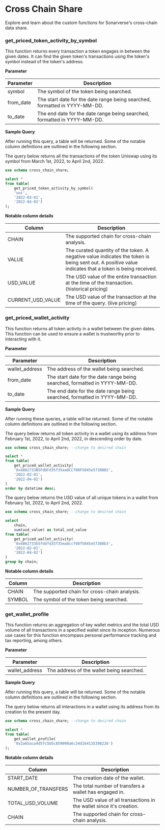 # Cross Chain Share

Explore and learn about the custom functions for Sonarverse's cross-chain data share.

### get_priced_token_activity_by_symbol

This function returns every transaction a token engages in between the given dates. It can find the given token's transactions using the token's symbol instead of the token's address.

**Parameter**

| Parameter | Description |
| ----------- | ----------- |
| symbol | The symbol of the token being searched. |
| from_date | The start date for the date range being searched, formatted in YYYY-MM-DD. |
| to_date | The end date for the date range being searched, formatted in YYYY-MM-DD. |

**Sample Query**

After running this query, a table will be returned. Some of the notable column definitions are outlined in the following section.

The query below returns all the transactions of the token Uniswap using its symbol from March 1st, 2022, to April 2nd, 2022.

```sql
use schema cross_chain_share;

select *
from table(
    get_priced_token_activity_by_symbol(
    'uni',
    '2022-03-01',
    '2022-04-02')
);
```

**Notable column details**

| Column | Description |
| ----------- | ----------- |
| CHAIN | The supported chain for cross-chain analysis. |
| VALUE | The curated quantity of the token. A negative value indicates the token is being sent out. A positive value indicates that a token is being received. |
| USD_VALUE | The USD value of the entire transaction at the time of the transaction. (historical pricing) |
| CURRENT_USD_VALUE | The USD value of the transaction at the time of the query. (live pricing) |

### get_priced_wallet_activity

This function returns all token activity in a wallet between the given dates. This function can be used to ensure a wallet is trustworthy prior to interacting with it.

**Parameter**

| Parameter | Description |
| ----------- | ----------- |
| wallet_address | The address of the wallet being searched. |
| from_date | The start date for the date range being searched, formatted in YYYY-MM-DD. |
| to_date | The end date for the date range being searched, formatted in YYYY-MM-DD. |

**Sample Query**

After running these queries, a table will be returned. Some of the notable column definitions are outlined in the following section.

The query below returns all token activity in a wallet using its address from February 1st, 2022, to April 2nd, 2022, in descending order by date.

```sql
use schema cross_chain_share; --change to desired chain

select *
from table(
    get_priced_wallet_activity(
    '0x4862733B5FdDFd35f35ea8CCf08F5045e57388B3',
    '2022-02-01',
    '2022-04-02')
)
order by datetime desc;
```

The query below returns the USD value of all unique tokens in a wallet from February 1st, 2022, to April 2nd, 2022.

```sql
use schema cross_chain_share; --change to desired chain

select
    chain,
    sum(usd_value) as total_usd_value
from table(
    get_priced_wallet_activity(
    '0x4862733b5fddfd35f35ea8ccf08f5045e57388b3',
    '2022-02-01',
    '2022-04-02')
)
group by chain;
```

**Notable column details**

| Column | Description |
| ----------- | ----------- |
| CHAIN | The supported chain for cross-chain analysis. |
| SYMBOL | The symbol of the token being searched. |

### get_wallet_profile

This function returns an aggregation of key wallet metrics and the total USD volume of all transactions in a specified wallet since its inception. Numerous use cases for this function encompass personal performance tracking and tax reporting, among others.

**Parameter**

| Parameter | Description |
| ----------- | ----------- |
| wallet_address | The address of the wallet being searched. |

**Sample Query**

After running this query, a table will be returned. Some of the notable column definitions are outlined in the following section.

The query below returns all interactions in a wallet using its address from its creation to the present day.

```sql
use schema cross_chain_share; --change to desired chain

select *
from table(
    get_wallet_profile(
    '0x2a65aca4d5fc5b5c859090a6c34d164135398226')
);
```

**Notable column details**

| Column | Description |
| ----------- | ----------- |
| START_DATE | The creation date of the wallet. |
| NUMBER_OF_TRANSFERS | The total number of transfers a wallet has engaged in. |
| TOTAL_USD_VOLUME | The USD value of all transactions in the wallet since it's creation.  |
| CHAIN | The supported chain for cross-chain analysis. |
